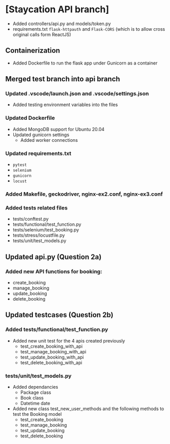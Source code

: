 # [Staycation API branch]

- Added controllers/api.py and models/token.py
- requirements.txt `flask-httpauth` and `Flask-CORS` (which is to allow cross original calls form ReactJS)

## Containerization

- Added Dockerfile to run the flask app under Gunicorn as a container

## Merged test branch into api branch

### Updated .vscode/launch.json and .vscode/settings.json

- Added testing environment variables into the files

### Updated Dockerfile

- Added MongoDB support for Ubuntu 20.04
- Updated gunicorn settings
	- Added worker connections

### Updated requirements.txt

- `pytest`
- `selenium`
- `gunicorn`
- `locust`

### Added Makefile, geckodriver, nginx-ex2.conf, nginx-ex3.conf

### Added tests related files

- tests/conftest.py
- tests/functional/test_function.py
- tests/selenium/test_booking.py
- tests/stress/locustfile.py
- tests/unit/test_models.py

## Updated api.py (Question 2a)

### Added new API functions for booking:

- create_booking
- manage_booking
- update_booking
- delete_booking

## Updated testcases (Question 2b)

### Added tests/functional/test_function.py

- Added new unit test for the 4 apis created previously
	- test_create_booking_with_api
	- test_manage_booking_with_api
	- test_update_booking_with_api
	- test_delete_booking_with_api

### tests/unit/test_models.py

- Added dependancies
	- Package class
	- Book class
	- Datetime date
- Added new class test_new_user_methods and the following methods to test the Booking model
	- test_create_booking
	- test_manage_booking
	- test_update_booking
	- test_delete_booking
